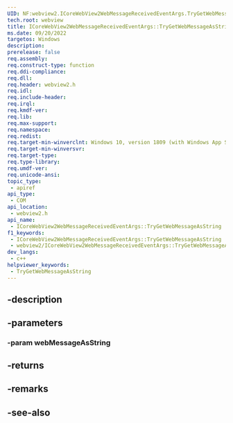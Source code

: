 ```yaml
---
UID: NF:webview2.ICoreWebView2WebMessageReceivedEventArgs.TryGetWebMessageAsString
tech.root: webview
title: ICoreWebView2WebMessageReceivedEventArgs::TryGetWebMessageAsString
ms.date: 09/20/2022
targetos: Windows
description: 
prerelease: false
req.assembly: 
req.construct-type: function
req.ddi-compliance: 
req.dll: 
req.header: webview2.h
req.idl: 
req.include-header: 
req.irql: 
req.kmdf-ver: 
req.lib: 
req.max-support: 
req.namespace: 
req.redist: 
req.target-min-winverclnt: Windows 10, version 1809 (with Windows App SDK 1.1 or later)
req.target-min-winversvr: 
req.target-type: 
req.type-library: 
req.umdf-ver: 
req.unicode-ansi: 
topic_type:
 - apiref
api_type:
 - COM
api_location:
 - webview2.h
api_name:
 - ICoreWebView2WebMessageReceivedEventArgs::TryGetWebMessageAsString
f1_keywords:
 - ICoreWebView2WebMessageReceivedEventArgs::TryGetWebMessageAsString
 - webview2/ICoreWebView2WebMessageReceivedEventArgs::TryGetWebMessageAsString
dev_langs:
 - c++
helpviewer_keywords:
 - TryGetWebMessageAsString
---
```


## -description

## -parameters

### -param webMessageAsString

## -returns

## -remarks

## -see-also

